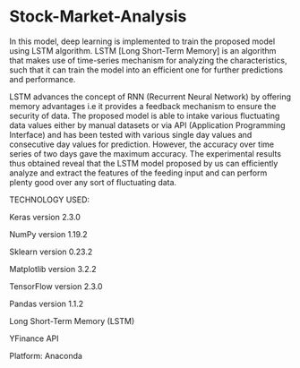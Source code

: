 # Stock-Market-Analysis

In this model, deep learning is implemented to train the proposed model using LSTM algorithm. LSTM [Long Short-Term Memory] is an algorithm that makes use of time-series mechanism for analyzing the characteristics, such that it can train the model into an efficient one for further predictions and performance.

LSTM advances the concept of RNN (Recurrent Neural Network) by offering memory advantages i.e it provides a feedback mechanism to ensure the security of data. The proposed model is able to intake various fluctuating data values either by manual datasets or via API (Application Programming Interface) and has been tested with various single day values and consecutive day values for prediction. However, the accuracy over time series of two days gave the maximum accuracy. The experimental results thus obtained reveal that the LSTM model proposed by us can efficiently analyze and extract the features of the feeding input and can perform plenty good over any sort of fluctuating data.

TECHNOLOGY USED:

Keras version 2.3.0

NumPy version 1.19.2

Sklearn version 0.23.2

Matplotlib version 3.2.2

TensorFlow version 2.3.0

Pandas version 1.1.2

Long Short-Term Memory (LSTM)

YFinance API

Platform: Anaconda
